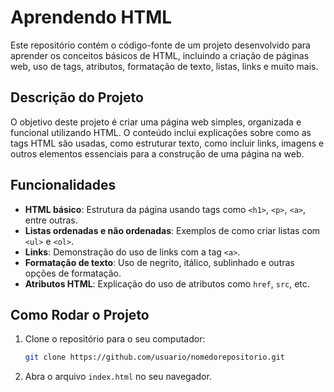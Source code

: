 
# Aprendendo HTML

Este repositório contém o código-fonte de um projeto desenvolvido para aprender os conceitos básicos de HTML, incluindo a criação de páginas web, uso de tags, atributos, formatação de texto, listas, links e muito mais.

## Descrição do Projeto

O objetivo deste projeto é criar uma página web simples, organizada e funcional utilizando HTML. O conteúdo inclui explicações sobre como as tags HTML são usadas, como estruturar texto, como incluir links, imagens e outros elementos essenciais para a construção de uma página na web.


## Funcionalidades

- **HTML básico**: Estrutura da página usando tags como `<h1>`, `<p>`, `<a>`, entre outras.
- **Listas ordenadas e não ordenadas**: Exemplos de como criar listas com `<ul>` e `<ol>`.
- **Links**: Demonstração do uso de links com a tag `<a>`.
- **Formatação de texto**: Uso de negrito, itálico, sublinhado e outras opções de formatação.
- **Atributos HTML**: Explicação do uso de atributos como `href`, `src`, etc.

## Como Rodar o Projeto

1. Clone o repositório para o seu computador:

   ```bash
   git clone https://github.com/usuario/nomedorepositorio.git
   ```

2. Abra o arquivo `index.html` no seu navegador.
